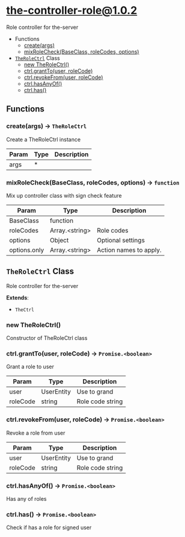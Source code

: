 # the-controller-role@1.0.2

Role controller for the-server

+ Functions
  + [create(args)](#the-controller-role-function-create)
  + [mixRoleCheck(BaseClass, roleCodes, options)](#the-controller-role-function-mix-role-check)
+ [`TheRoleCtrl`](#the-controller-role-classes) Class
  + [new TheRoleCtrl()](#the-controller-role-classes-the-role-ctrl-constructor)
  + [ctrl.grantTo(user, roleCode)](#the-controller-role-classes-the-role-ctrl-grantTo)
  + [ctrl.revokeFrom(user, roleCode)](#the-controller-role-classes-the-role-ctrl-revokeFrom)
  + [ctrl.hasAnyOf()](#the-controller-role-classes-the-role-ctrl-hasAnyOf)
  + [ctrl.has()](#the-controller-role-classes-the-role-ctrl-has)

## Functions

<a class='md-heading-link' name="the-controller-role-function-create" ></a>

### create(args) -> `TheRoleCtrl`

Create a TheRoleCtrl instance

| Param | Type | Description |
| ----- | --- | -------- |
| args | * |  |

<a class='md-heading-link' name="the-controller-role-function-mix-role-check" ></a>

### mixRoleCheck(BaseClass, roleCodes, options) -> `function`

Mix up controller class with sign check feature

| Param | Type | Description |
| ----- | --- | -------- |
| BaseClass | function |  |
| roleCodes | Array.&lt;string&gt; | Role codes |
| options | Object | Optional settings |
| options.only | Array.&lt;string&gt; | Action names to apply. |



<a class='md-heading-link' name="the-controller-role-classes"></a>

## `TheRoleCtrl` Class

Role controller for the-server

**Extends**: 

+ `TheCtrl`



<a class='md-heading-link' name="the-controller-role-classes-the-role-ctrl-constructor" ></a>

### new TheRoleCtrl()

Constructor of TheRoleCtrl class



<a class='md-heading-link' name="the-controller-role-classes-the-role-ctrl-grantTo" ></a>

### ctrl.grantTo(user, roleCode) -> `Promise.<boolean>`

Grant a role to user

| Param | Type | Description |
| ----- | --- | -------- |
| user | UserEntity | Use to grand |
| roleCode | string | Role code string |


<a class='md-heading-link' name="the-controller-role-classes-the-role-ctrl-revokeFrom" ></a>

### ctrl.revokeFrom(user, roleCode) -> `Promise.<boolean>`

Revoke a role from user

| Param | Type | Description |
| ----- | --- | -------- |
| user | UserEntity | Use to grand |
| roleCode | string | Role code string |


<a class='md-heading-link' name="the-controller-role-classes-the-role-ctrl-hasAnyOf" ></a>

### ctrl.hasAnyOf() -> `Promise.<boolean>`

Has any of roles

<a class='md-heading-link' name="the-controller-role-classes-the-role-ctrl-has" ></a>

### ctrl.has() -> `Promise.<boolean>`

Check if has a role for signed user



